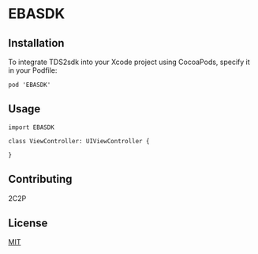 # EBASDK 

## Installation

To integrate TDS2sdk into your Xcode project using CocoaPods, specify it in your Podfile:

```pod 'EBASDK'```

## Usage

```
import EBASDK

class ViewController: UIViewController {

}
```


## Contributing
2C2P

## License
[MIT](https://choosealicense.com/licenses/mit/)
